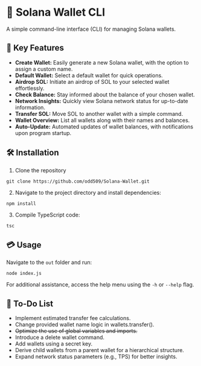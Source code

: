 # 🌌 Solana Wallet CLI

A simple command-line interface (CLI) for managing Solana wallets.

## 🚀 Key Features

- **Create Wallet:** Easily generate a new Solana wallet, with the option to assign a custom name.
- **Default Wallet:** Select a default wallet for quick operations.
- **Airdrop SOL:** Initiate an airdrop of SOL to your selected wallet effortlessly.
- **Check Balance:** Stay informed about the balance of your chosen wallet.
- **Network Insights:** Quickly view Solana network status for up-to-date information.
- **Transfer SOL:** Move SOL to another wallet with a simple command.
- **Wallet Overview:** List all wallets along with their names and balances.
- **Auto-Update:** Automated updates of wallet balances, with notifications upon program startup.

## 🛠️ Installation

1.  Clone the repository

```
git clone https://github.com/odd509/Solana-Wallet.git
```

2. Navigate to the project directory and install dependencies:

```
npm install
```

3. Compile TypeScript code:

```
tsc
```

## 💳 Usage

Navigate to the `out` folder and run:

```
node index.js
```

For additional assistance, access the help menu using the `-h` or `--help` flag.

## 🎯 To-Do List

- Implement estimated transfer fee calculations.
- Change provided wallet name logic in wallets.transfer().
- ~~Optimize the use of global variables and imports.~~
- Introduce a delete wallet command.
- Add wallets using a secret key.
- Derive child wallets from a parent wallet for a hierarchical structure.
- Expand network status parameters (e.g., TPS) for better insights.
